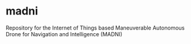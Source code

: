 # madni
Repository for the Internet of Things based Maneuverable Autonomous Drone for Navigation and Intelligence (MADNI)
